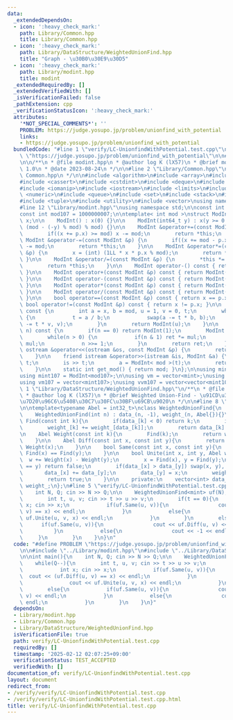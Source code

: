 ```yaml
---
data:
  _extendedDependsOn:
  - icon: ':heavy_check_mark:'
    path: Library/Common.hpp
    title: Library/Common.hpp
  - icon: ':heavy_check_mark:'
    path: Library/DataStructure/WeightedUnionFind.hpp
    title: "Graph - \u30B0\u30E9\u30D5"
  - icon: ':heavy_check_mark:'
    path: Library/modint.hpp
    title: modint
  _extendedRequiredBy: []
  _extendedVerifiedWith: []
  _isVerificationFailed: false
  _pathExtension: cpp
  _verificationStatusIcon: ':heavy_check_mark:'
  attributes:
    '*NOT_SPECIAL_COMMENTS*': ''
    PROBLEM: https://judge.yosupo.jp/problem/unionfind_with_potential
    links:
    - https://judge.yosupo.jp/problem/unionfind_with_potential
  bundledCode: "#line 1 \"verify/LC-UnionfindWithPotential.test.cpp\"\n#define PROBLEM\
    \ \"https://judge.yosupo.jp/problem/unionfind_with_potential\"\n\n#line 2 \"Library/modint.hpp\"\
    \n\n/**\n * @file modint.hpp\n * @author log K (lX57)\n * @brief modint\n * @version\
    \ 1.0\n * @date 2023-08-24\n */\n\n#line 2 \"Library/Common.hpp\"\n\n/**\n * @file\
    \ Common.hpp\n */\n\n#include <algorithm>\n#include <array>\n#include <bitset>\n\
    #include <cassert>\n#include <cstdint>\n#include <deque>\n#include <functional>\n\
    #include <iomanip>\n#include <iostream>\n#include <limits>\n#include <map>\n#include\
    \ <numeric>\n#include <queue>\n#include <set>\n#include <stack>\n#include <string>\n\
    #include <tuple>\n#include <utility>\n#include <vector>\nusing namespace std;\n\
    #line 12 \"Library/modint.hpp\"\nusing namespace std;\n\nconst int mod998 = 998244353;\n\
    const int mod107 = 1000000007;\n\ntemplate< int mod >\nstruct ModInt {\n    int\
    \ x;\n\n    ModInt() : x(0) {}\n\n    ModInt(int64_t y) : x(y >= 0 ? y % mod :\
    \ (mod - (-y) % mod) % mod) {}\n\n    ModInt &operator+=(const ModInt &p) {\n\
    \        if((x += p.x) >= mod) x -= mod;\n        return *this;\n    }\n\n   \
    \ ModInt &operator-=(const ModInt &p) {\n        if((x += mod - p.x) >= mod) x\
    \ -= mod;\n        return *this;\n    }\n\n    ModInt &operator*=(const ModInt\
    \ &p) {\n        x = (int) (1LL * x * p.x % mod);\n        return *this;\n   \
    \ }\n\n    ModInt &operator/=(const ModInt &p) {\n        *this *= p.inverse();\n\
    \        return *this;\n    }\n\n    ModInt operator-() const { return ModInt(-x);\
    \ }\n\n    ModInt operator+(const ModInt &p) const { return ModInt(*this) += p;\
    \ }\n\n    ModInt operator-(const ModInt &p) const { return ModInt(*this) -= p;\
    \ }\n\n    ModInt operator*(const ModInt &p) const { return ModInt(*this) *= p;\
    \ }\n\n    ModInt operator/(const ModInt &p) const { return ModInt(*this) /= p;\
    \ }\n\n    bool operator==(const ModInt &p) const { return x == p.x; }\n\n   \
    \ bool operator!=(const ModInt &p) const { return x != p.x; }\n\n    ModInt inverse()\
    \ const {\n        int a = x, b = mod, u = 1, v = 0, t;\n        while(b > 0)\
    \ {\n            t = a / b;\n            swap(a -= t * b, b);\n            swap(u\
    \ -= t * v, v);\n        }\n        return ModInt(u);\n    }\n\n    ModInt pow(int64_t\
    \ n) const {\n        if(n == 0) return ModInt(1);\n        ModInt ret(1), mul(x);\n\
    \        while(n > 0) {\n            if(n & 1) ret *= mul;\n            mul *=\
    \ mul;\n            n >>= 1;\n        }\n        return ret;\n    }\n\n    friend\
    \ ostream &operator<<(ostream &os, const ModInt &p) {\n        return os << p.x;\n\
    \    }\n\n    friend istream &operator>>(istream &is, ModInt &a) {\n        int64_t\
    \ t;\n        is >> t;\n        a = ModInt< mod >(t);\n        return (is);\n\
    \    }\n\n    static int get_mod() { return mod; }\n};\n\nusing mint = ModInt<mod998>;\n\
    using mint107 = ModInt<mod107>;\n\nusing vm = vector<mint>;\nusing vvm = vector<vector<mint>>;\n\
    using vm107 = vector<mint107>;\nusing vvm107 = vector<vector<mint107>>;\n#line\
    \ 1 \"Library/DataStructure/WeightedUnionFind.hpp\"\n/**\n * @file WeightedUnionFind.hpp\n\
    \ * @author log K (lX57)\n * @brief Weighted Union-Find - \u91CD\u307F\u4ED8\u304D\
    \u7D20\u96C6\u5408\u30C7\u30FC\u30BF\u69CB\u9020\n */\n\n#line 8 \"Library/DataStructure/WeightedUnionFind.hpp\"\
    \n\ntemplate<typename Abel = int32_t>\nclass WeightedUnionFind{\n    public:\n\
    \    WeightedUnionFind(int n) : data_(n, -1), weight_(n, Abel{}){}\n\n    int\
    \ Find(const int k){\n        if(data_[k] < 0) return k;\n        int r = Find(data_[k]);\n\
    \        weight_[k] += weight_[data_[k]];\n        return data_[k] = r;\n    }\n\
    \n    Abel Weight(const int k){\n        Find(k);\n        return weight_[k];\n\
    \    }\n\n    Abel Diff(const int x, const int y){\n        return Weight(y) -\
    \ Weight(x);\n    }\n\n    bool Same(const int x, const int y){\n        return\
    \ Find(x) == Find(y);\n    }\n\n    bool Unite(int x, int y, Abel w){\n      \
    \  w += Weight(x) - Weight(y);\n        x = Find(x), y = Find(y);\n        if(x\
    \ == y) return false;\n        if(data_[x] > data_[y]) swap(x, y), w = -w;\n \
    \       data_[x] += data_[y];\n        data_[y] = x;\n        weight_[y] = w;\n\
    \        return true;\n    }\n\n    private:\n    vector<int> data_;\n    vector<Abel>\
    \ weight_;\n};\n#line 5 \"verify/LC-UnionfindWithPotential.test.cpp\"\n\nint main(){\n\
    \    int N, Q; cin >> N >> Q;\n\n    WeightedUnionFind<mint> uf(N);\n    while(Q--){\n\
    \        int t, u, v; cin >> t >> u >> v;\n        if(t == 0){\n            int\
    \ x; cin >> x;\n            if(uf.Same(u, v)){\n                cout << (uf.Diff(u,\
    \ v) == x) << endl;\n            }\n            else{\n                cout <<\
    \ uf.Unite(u, v, x) << endl;\n            }\n        }\n        else{\n      \
    \      if(uf.Same(u, v)){\n                cout << uf.Diff(u, v) << endl;\n  \
    \          }\n            else{\n                cout << -1 << endl;\n       \
    \     }\n        }\n    }\n}\n"
  code: "#define PROBLEM \"https://judge.yosupo.jp/problem/unionfind_with_potential\"\
    \n\n#include \"../Library/modint.hpp\"\n#include \"../Library/DataStructure/WeightedUnionFind.hpp\"\
    \n\nint main(){\n    int N, Q; cin >> N >> Q;\n\n    WeightedUnionFind<mint> uf(N);\n\
    \    while(Q--){\n        int t, u, v; cin >> t >> u >> v;\n        if(t == 0){\n\
    \            int x; cin >> x;\n            if(uf.Same(u, v)){\n              \
    \  cout << (uf.Diff(u, v) == x) << endl;\n            }\n            else{\n \
    \               cout << uf.Unite(u, v, x) << endl;\n            }\n        }\n\
    \        else{\n            if(uf.Same(u, v)){\n                cout << uf.Diff(u,\
    \ v) << endl;\n            }\n            else{\n                cout << -1 <<\
    \ endl;\n            }\n        }\n    }\n}"
  dependsOn:
  - Library/modint.hpp
  - Library/Common.hpp
  - Library/DataStructure/WeightedUnionFind.hpp
  isVerificationFile: true
  path: verify/LC-UnionfindWithPotential.test.cpp
  requiredBy: []
  timestamp: '2025-02-12 02:07:25+09:00'
  verificationStatus: TEST_ACCEPTED
  verifiedWith: []
documentation_of: verify/LC-UnionfindWithPotential.test.cpp
layout: document
redirect_from:
- /verify/verify/LC-UnionfindWithPotential.test.cpp
- /verify/verify/LC-UnionfindWithPotential.test.cpp.html
title: verify/LC-UnionfindWithPotential.test.cpp
---
```


